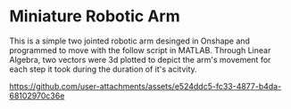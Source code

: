 # Miniature Robotic Arm 

This is a simple two jointed robotic arm desinged in Onshape and programmed to move with the follow script in MATLAB. Through Linear Algebra, two vectors were 3d plotted to depict the arm's movement for each step it took during the duration of it's acitvity. 



https://github.com/user-attachments/assets/e524ddc5-fc33-4877-b4da-68102970c36e

